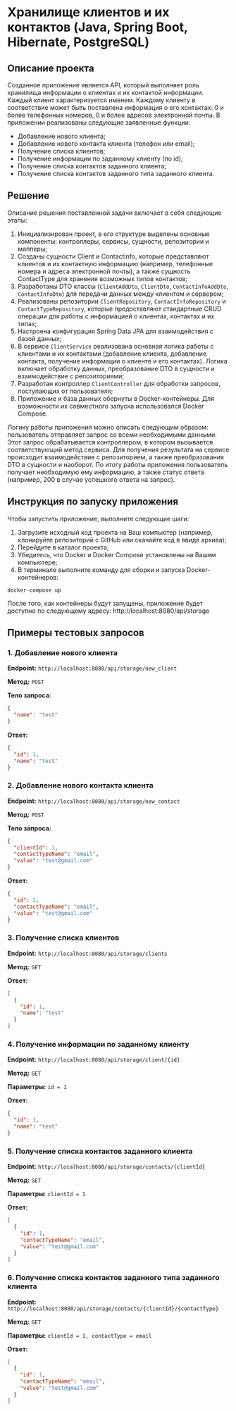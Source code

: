 # Хранилище клиентов и их контактов (Java, Spring Boot, Hibernate, PostgreSQL)

## Описание проекта

Созданное приложение является API, который выполняет роль хранилища
информации о клиентах и их контактой информации. Каждый клиент характеризуется именем.
Каждому клиенту в соответствие может быть поставлена информация о его контактах: 
0 и более телефонных номеров, 0 и более адресов электронной почты. 
В приложении реализованы следующие заявленные функции:
- Добавление нового клиента;
- Добавление нового контакта клиента (телефон или email);
- Получение списка клиентов;
- Получение информации по заданному клиенту (по id);
- Получение списка контактов заданного клиента;
- Получение списка контактов заданного типа заданного клиента.

## Решение

Описание решения поставленной задачи включает в себя следующие этапы:
1. Инициализирован проект, в его структуре выделены основные компоненты: контроллеры,
   сервисы, сущности, репозитории и мапперы;
2. Созданы сущности Client и ContactInfo, которые представляют клиентов и их контактную 
информацию (например, телефонные номера и адреса электронной почты), а также сущность
ContactType для хранения возможных типов контактов;
3. Разработаны DTO классы (`ClientAddDto`, `ClientDto`, `ContactInfoAddDto`, `ContactInfoDto`) 
для передачи данных между клиентом и сервером;
4. Реализованы репозитории `ClientRepository`, `ContactInfoRepository` и `ContactTypeRepository`, 
которые предоставляют стандартные CRUD операции для работы с информацией о клиентах, контактах и их типах;
5. Настроена конфигурация Spring Data JPA для взаимодействия с базой данных;
6. В сервисе `ClientService` реализована основная логика работы с клиентами и их контактами 
(добавление клиента, добавление контакта, получение информации о клиенте и его контактах). 
Логика включает обработку данных, преобразование DTO в сущности и взаимодействие с репозиториями;
7. Разработан контроллер `ClientController` для обработки запросов, поступающих от пользователя;
8. Приложение и база данных обернуты в Docker-контейнеры. Для возможности их совместного запуска
   использовался Docker Compose.

Логику работы приложения можно описать следующим образом: пользователь отправляет запрос со всеми
необходимыми данными. Этот запрос обрабатывается контроллером, в котором вызывается соответствующий
метод сервиса. Для получения результата на сервисе происходит взаимодействие с репозиторием, а также преобразования
DTO в сущности и наоборот. По итогу работы приложения пользователь получает необходимую ему информацию,
а также статус ответа (например, 200 в случае успешного ответа на запрос).

## Инструкция по запуску приложения

Чтобы запустить приложение, выполните следующие шаги:
1. Загрузите исходный код проекта на Ваш компьютер (например, клонируйте репозиторий с
   GitHub или скачайте код в ввиде архива);
2. Перейдите в каталог проекта;
3. Убедитесь, что Docker и Docker Compose установлены на Вашем компьютере;
4. В терминале выполните команду для сборки и запуска Docker-контейнеров:
```
docker-compose up
```
После того, как контейнеры будут запущены, приложение будет доступно по следующему адресу:
http://localhost:8080/api/storage

## Примеры тестовых запросов

### 1. Добавление нового клиента

**Endpoint:** `http://localhost:8080/api/storage/new_client`

**Метод:** `POST`

**Тело запроса:**
```json
{
  "name": "test"
}
```

**Ответ:**
```json
{
  "id": 1,
  "name": "test"
}
```

### 2. Добавление нового контакта клиента

**Endpoint:** `http://localhost:8080/api/storage/new_contact`

**Метод:** `POST`

**Тело запроса:**
```json
{
  "clientId": 1,
  "contactTypeName": "email",
  "value": "test@gmail.com"
}
```

**Ответ:**
```json
{
  "id": 1,
  "contactTypeName": "email",
  "value": "test@gmail.com"
}
```

### 3. Получение списка клиентов

**Endpoint:** `http://localhost:8080/api/storage/clients`

**Метод:** `GET`

**Ответ:**
```json
[
  {
    "id": 1,
    "name": "test"
  }
]
```

### 4. Получение информации по заданному клиенту

**Endpoint:** `http://localhost:8080/api/storage/client/{id}`

**Метод:** `GET`

**Параметры:** `id = 1`

**Ответ:**
```json
{
  "id": 1,
  "name": "test"
}
```

### 5. Получение списка контактов заданного клиента

**Endpoint:** `http://localhost:8080/api/storage/contacts/{clientId}`

**Метод:** `GET`

**Параметры:** `clientId = 1`

**Ответ:**
```json
[
  {
    "id": 1,
    "contactTypeName": "email",
    "value": "test@gmail.com"
  }
]
```

### 6. Получение списка контактов заданного типа заданного клиента

**Endpoint:** `http://localhost:8080/api/storage/contacts/{clientId}/{contactType}`

**Метод:** `GET`

**Параметры:** `clientId = 1, contactType = email`

**Ответ:**
```json
[
  {
    "id": 1,
    "contactTypeName": "email",
    "value": "test@gmail.com"
  }
]
```